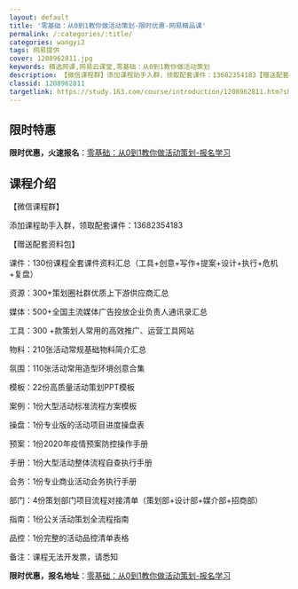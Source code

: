 ```yaml
---
layout: default
title: '零基础：从0到1教你做活动策划-限时优惠-网易精品课'
permalink: /:categories/:title/
categories: wangyi2
tags: 网易提供
cover: 1208962811.jpg
keywords: 精选网课,网易云课堂,零基础：从0到1教你做活动策划
description: 【微信课程群】添加课程助手入群，领取配套课件：13682354183【赠送配套资料包】课件：130份课程全套课件资料汇总
classid: 1208962811
targetlink: https://study.163.com/course/introduction/1208962811.htm?share=1&shareId=1025206652&utm_campaign=share&utm_medium=iphoneShare&utm_source=&utm_u=1025206652
---
```


## 限时特惠

**限时优惠，火速报名**：[零基础：从0到1教你做活动策划-报名学习](https://study.163.com/course/introduction/1208962811.htm?share=1&shareId=1025206652&utm_campaign=share&utm_medium=iphoneShare&utm_source=&utm_u=1025206652)

## 课程介绍

【微信课程群】

添加课程助手入群，领取配套课件：13682354183



【赠送配套资料包】

课件：130份课程全套课件资料汇总（工具+创意+写作+提案+设计+执行+危机+复盘）

资源：300+策划圈社群优质上下游供应商汇总

媒体：500+全国主流媒体广告投放企业负责人通讯录汇总

工具：300 +款策划人常用的高效推广、运营工具网站

物料：210张活动常规基础物料简介汇总

氛围：110张活动常用造型环境创意合集

模板：22份高质量活动策划PPT模板

案例：1份大型活动标准流程方案模板

操盘：1份专业版的活动项目进度操盘表

预案：1份2020年疫情预案防控操作手册

手册：1份大型活动整体流程自查执行手册

会务：1份专业商业活动会务执行手册

部门：4份策划部门项目流程对接清单（策划部+设计部+媒介部+招商部）

指南：1份公关活动策划全流程指南

品控：1份完整的活动品控清单表格

备注：课程无法开发票，请悉知

**限时优惠，报名地址**：[零基础：从0到1教你做活动策划-报名学习](https://study.163.com/course/introduction/1208962811.htm?share=1&shareId=1025206652&utm_campaign=share&utm_medium=iphoneShare&utm_source=&utm_u=1025206652)

